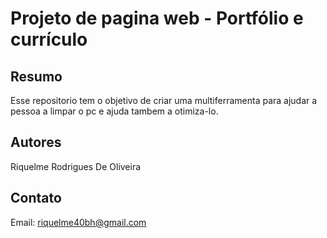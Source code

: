 # Projeto de pagina web - Portfólio e currículo
## Resumo

Esse repositorio tem o objetivo de criar uma multiferramenta para ajudar a pessoa a limpar o pc e ajuda tambem a otimiza-lo.

## Autores

Riquelme Rodrigues De Oliveira

## Contato

Email: riquelme40bh@gmail.com
